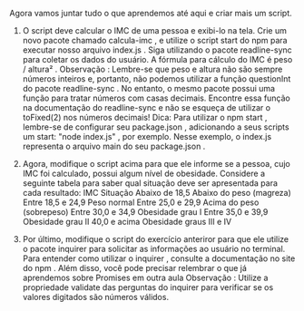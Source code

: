 Agora vamos juntar tudo o que aprendemos até aqui e criar mais um script.

1. O script deve calcular o IMC de uma pessoa e exibi-lo na tela. Crie um novo pacote chamado calcula-imc , e utilize o script start do npm para executar nosso arquivo index.js . Siga utilizando o pacote readline-sync para coletar os dados do usuário. A fórmula para cálculo do IMC é peso / altura² .
Observação : Lembre-se que peso e altura não são sempre números inteiros e, portanto, não podemos utilizar a função questionInt do pacote readline-sync . No entanto, o mesmo pacote possui uma função para tratar números com casas decimais. Encontre essa função na documentação do readline-sync e não se esqueça de utilizar o toFixed(2) nos números decimais! Dica: Para utilizar o npm start , lembre-se de configurar seu package.json , adicionando a seus scripts um start: "node index.js" , por exemplo. Nesse exemplo, o index.js representa o arquivo main do seu package.json .

2. Agora, modifique o script acima para que ele informe se a pessoa, cujo IMC foi calculado, possui algum nível de obesidade. Considere a seguinte tabela para saber qual situação deve ser apresentada para cada resultado:
IMC	Situação
Abaixo de 18,5	Abaixo do peso (magreza)
Entre 18,5 e 24,9    	Peso normal
Entre 25,0 e 29,9	Acima do peso (sobrepeso)
Entre 30,0 e 34,9	Obesidade grau I
Entre 35,0 e 39,9	Obesidade grau II
40,0 e acima	Obesidade graus III e IV

3. Por último, modifique o script do exercício anteriror para que ele utilize o pacote inquirer para solicitar as informações ao usuário no terminal. Para entender como utilizar o inquirer , consulte a documentação no site do npm . Além disso, você pode precisar relembrar o que já aprendemos sobre Promises em outra aula
Observação : Utilize a propriedade validate das perguntas do inquirer para verificar se os valores digitados são números válidos.